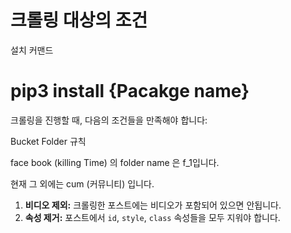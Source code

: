 # 크롤링 대상의 조건

설치 커맨드

# pip3 install {Pacakge name}

크롤링을 진행할 때, 다음의 조건들을 만족해야 합니다:

Bucket Folder 규칙

face book (killing Time) 의 folder name 은
f_1입니다.

현재 그 외에는 cum (커뮤니티) 입니다.

1. **비디오 제외:** 크롤링한 포스트에는 비디오가 포함되어 있으면 안됩니다.
2. **속성 제거:** 포스트에서 `id`, `style`, `class` 속성들을 모두 지워야 합니다.
